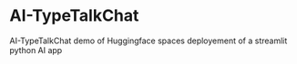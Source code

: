 # AI-TypeTalkChat
AI-TypeTalkChat demo of Huggingface spaces deployement of a streamlit python AI app
